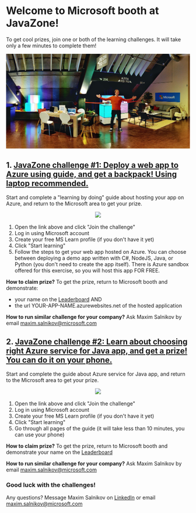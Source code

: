 # Welcome to Microsoft booth at JavaZone!

To get cool prizes, join one or both of the learning challenges. It will take only a few minutes to complete them!

<p align="center">
    <img src="assets/conference.jpg" width="600">
</p>

## 1. [JavaZone challenge #1: Deploy a web app to Azure using guide, and get a backpack! Using laptop recommended.](https://docs.microsoft.com/en-gb/learn/challenges?ns-enrollment-type=Collection&ns-enrollment-id=yk5esdzo2k1g3q&id=ad50e385-2073-4e25-9267-8063f587ba99&ocid=AID3052179)

Start and complete a "learning by doing" guide about hosting your app on Azure, and return to the Microsoft area to get your prize.

<p align="center">
    <img src="assets/sportbag-blue.png" width="300">
</p>

1. Open the link above and click "Join the challenge"
2. Log in using Microsoft account
3. Create your free MS Learn profile (if you don't have it yet)
4. Click "Start learning"
5. Follow the steps to get your web app hosted on Azure. You can choose between deploying a demo app written with C#, NodeJS, Java, or Python (you don't need to create the app itself). There is Azure sandbox offered for this exercise, so you will host this app FOR FREE.

**How to claim prize?**
To get the prize, return to Microsoft booth and demonstrate:
- your name on the [Leaderboard](https://docs.microsoft.com/en-gb/learn/challenges?ns-enrollment-type=Collection&ns-enrollment-id=yk5esdzo2k1g3q&id=ad50e385-2073-4e25-9267-8063f587ba99&ocid=AID3052179) AND
- the url YOUR-APP-NAME.azurewebsites.net of the hosted application

**How to run similar challenge for your company?**
Ask Maxim Salnikov by email [maxim.salnikov@microsoft.com](mailto:maxim.salnikov@microsoft.com)

## 2. [JavaZone challenge #2: Learn about choosing right Azure service for Java app, and get a prize! You can do it on your phone.](https://docs.microsoft.com/en-gb/learn/challenges?ns-enrollment-type=Collection&ns-enrollment-id=yk5esdzo2k1g3q&id=7ce66299-a51e-47d4-a3de-4459b98fcf0b&ocid=AID3052179)

Start and complete the guide about Azure service for Java app, and return to the Microsoft area to get your prize.

<p align="center">
    <img src="assets/sportbag-blue.png" width="300">
</p>

1. Open the link above and click "Join the challenge"
2. Log in using Microsoft account
3. Create your free MS Learn profile (if you don't have it yet)
4. Click "Start learning"
5. Go through all pages of the guide (it will take less than 10 minutes, you can use your phone)

**How to claim prize?**
To get the prize, return to Microsoft booth and demonstrate your name on the [Leaderboard](https://docs.microsoft.com/en-gb/learn/challenges?ns-enrollment-type=Collection&ns-enrollment-id=yk5esdzo2k1g3q&id=7ce66299-a51e-47d4-a3de-4459b98fcf0b&ocid=AID3052179)

**How to run similar challenge for your company?**
Ask Maxim Salnikov by email [maxim.salnikov@microsoft.com](mailto:maxim.salnikov@microsoft.com)


### Good luck with the challenges!
Any questions? Message Maxim Salnikov on [LinkedIn](https://linkedin.com/in/webmax) or email [maxim.salnikov@microsoft.com](mailto:maxim.salnikov@microsoft.com)
